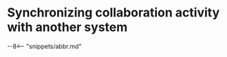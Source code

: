 <!-- SPDX-License-Identifier: CC-BY-4.0 -->
<!-- Copyright Contributors to the ODPi Egeria project. -->

# Synchronizing collaboration activity with another system



--8<-- "snippets/abbr.md"
